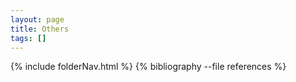 ```yaml
---
layout: page
title: Others
tags: []
---
```


{% include folderNav.html %}
{% bibliography --file references %}